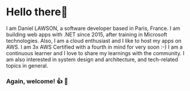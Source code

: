 # Hello there👋
I am Daniel LAWSON, a software developer based in Paris, France. I am building web apps with .NET since 2015, after training in Microsoft technologies. Also, I am a cloud enthusiast and I like to host my apps on AWS. I am 3x AWS Certified with a fourth in mind for very soon :-)
I am a continuous learner and I love to share my learnings with the community. I am also interested in system design and architecture, and tech-related topics in general.
### Again, welcome! 👍 🤗
<!---
danylaws/danylaws is a ✨ special ✨ repository because its `README.md` (this file) appears on your GitHub profile.
You can click the Preview link to take a look at your changes.
--->
